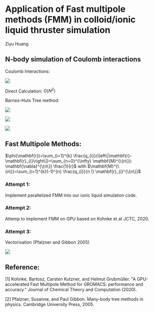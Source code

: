 # Application of Fast multipole methods (FMM) in colloid/ionic liquid thruster simulation

Ziyu Huang

## N-body simulation of Coulomb interactions


Coulomb Interactions:



![](https://latex.codecogs.com/svg.latex?\begin{equation}\mathbf{f}_{i}=q_{i}%20\sum_{j=1%20\atop%20j%20\neq%20i}^{N}%20q_{j}%20\frac{\mathbf{x}_{i}-\mathbf{x}_{j}}{\left\|\mathbf{x}_{i}-\mathbf{x}_{j}\right\|^{3}},%20\quad%20i=1,%20\ldots,%20N\end{equation})

Direct Calculation: $O(N^2)$

Barnes–Huts Tree method:

![](https://cdn.mathpix.com/snip/images/ttekX93H8f89SAWWH5_Y0BGwXbVkfrBb7nKiGceT_zM.original.fullsize.png)

![](https://cdn.mathpix.com/snip/images/iS3PsnH9W8YL5WFPQE-qfGfdXwvTjqk8k0yJnUZ9rwg.original.fullsize.png)

![](https://cdn.mathpix.com/snip/images/Mua2WcQcsTBTDkDl2Oaw-k2t7a9HAR17Bzpig-IL8uM.original.fullsize.png)



## Fast Multipole Methods:

$\phi(\mathbf{r})=\sum_{i=1}^{k} \frac{q_{i}}{\left\|\mathbf{r}-\mathbf{r}_{i}\right\|}=\sum_{n=0}^{\infty} \mathbf{M}^{\{n\}}: \mathbf{\nabla}^{\{n\}} \frac{1}{r}$ with $\mathbf{M}^{\{n\}}=\sum_{i=1}^{k}(-1)^{n} \frac{q_{i}}{n !} \mathbf{r}_{i}^{\{n\}}$


### Attempt 1:

Implement parallelized FMM into our ionic liquid simulation code.

### Attempt 2:

Attemp to implement FMM on GPU based on  Kohnke et at JCTC, 2020.

### Attempt 3:

Vectorisation (Pfalzner and Gibbon 2005)

![](https://cdn.mathpix.com/snip/images/CzwPWY26QGvEW49hBqQBBeJropclgY2Rtvrop1jCo5I.original.fullsize.png)

## Reference:

[1] Kohnke, Bartosz, Carsten Kutzner, and Helmut Grubmüller. "A GPU-accelerated Fast Multipole Method for GROMACS: performance and accuracy." Journal of Chemical Theory and Computation (2020).

[2] Pfalzner, Susanne, and Paul Gibbon. Many-body tree methods in physics. Cambridge University Press, 2005.

